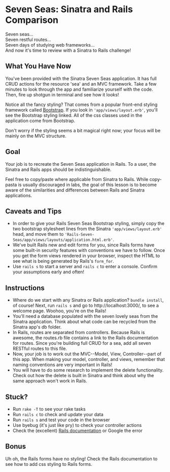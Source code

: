 # Seven Seas: Sinatra and Rails Comparison

Seven seas...</br>
Seven restful routes...</br>
Seven days of studying web frameworks...</br>
And now it's time to review with a Sinatra to Rails challenge!

## What You Have Now

You've been provided with the Sinatra Seven Seas application. It has full CRUD
actions for the resource 'sea' and an MVC framework. Take a few minutes to look
through the app and familiarize yourself with the code. Then, fire up shotgun in
terminal and see how it looks!

Notice all the fancy styling? That comes from a popular front-end styling
framework called <a href="http://getbootstrap.com/">Bootstrap</a>. If you look
in <code>'app/views/layout.erb'</code>, you'll see the Bootstrap styling linked.
All of the css classes used in the application come from Bootstrap.

Don't worry if the styling seems a bit magical right now; your focus will be
mainly on the MVC structure.

## Goal

Your job is to recreate the Seven Seas application in Rails. To a user, the
Sinatra and Rails apps should be indistinguishable.

Feel free to copy/paste where applicable from Sinatra to Rails. While copy-pasta
is usually discouraged in labs, the goal of this lesson is to become aware of
the similarities and differences between Rails and Sinatra applications.

## Caveats and Tips

- In order to give your Rails Seven Seas Bootstrap styling, simply copy the two
  bootstrap stylesheet lines from the Sinatra
  <code>'app/views/layout.erb'</code> head, and move them to
  <code>'Rails-Seven-Seas/app/views/layouts/application.html.erb'</code>.
- We've built Rails new and edit forms for you, since Rails forms have some
  built-in security features with conventions we have to follow. Once you get
  the form views rendered in your browser, inspect the HTML to see what is being
  generated by Rails's <code>form_for</code>. 
- Use <code>rails s</code> to start a server and <code>rails c</code> to enter a
  console. Confirm your assumptions early and often!

## Instructions

- Where do we start with any Sinatra or Rails application? <code>bundle
  install</code>, of course! Next, run <code>rails s</code> and go to
  http://localhost:3000/, to see a welcome page. Woohoo, you're on the Rails!
- You'll need a database populated with the seven lovely seas from the Sinatra
  application. Think about what code can be recycled from the Sinatra app's db
  folder.
- In Rails, routes are separated from controllers. Because Rails is awesome, the
  routes.rb file contains a link to the Rails documentation for routes. Since
  you're building full CRUD for a sea, add all seven RESTful routes to this
  file.
- Now, your job is to work out the MVC--Model, View, Controller--part of this
  app. When making your model, controller, and views, remember that naming
  conventions are very important in Rails!
- You will have to do some research to implement the delete functionality. Check
  out how the delete is built in Sinatra and think about why the same approach
  won't work in Rails.  

## Stuck?

- Run <code>rake -T</code> to see your rake tasks
- Run <code>rails c</code> to check and update your data
- Run <code>rails s</code> and test your code in the browser
- Use byebug (it's just like pry) to check your controller actions
- Check the (excellent) <a href="http://guides.rubyonrails.org/">Rails
  documentation</a> or Google the error
  
## Bonus

Uh oh, the Rails forms have no styling! Check the Rails documentation to see how
to add css styling to Rails forms.
